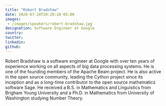 ```yaml
---
title: "Robert Bradshaw"
date: 2020-07-28T20:20:28-05:00
images: 
 - /images/speakers/robert-bradshaw.jpg
designation: Software Engineer at Google
country: 
twitter: 
linkedin: 
github: 
---
```


Robert Bradshaw is a software engineer at Google with over ten years of experience working on all aspects of big data processing systems. He is one of the founding members of the Apache Beam project. He is also active in the open source community, leading the Cython project since its inception and as a long-time contributor to the open source mathematics software Sage. He received a B.S. in Mathematics and Linguistics from Brigham Young University and a Ph.D. in Mathematics from University of Washington studying Number Theory.
